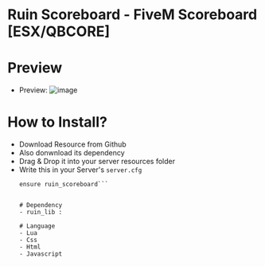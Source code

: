 # Ruin Scoreboard - FiveM Scoreboard [ESX/QBCORE]

# Preview
- Preview: 
![image](https://github.com/ruinpvtltd/ruin_scoreboard/assets/135980915/43092b1d-18b7-4034-b04f-b1dad7d702a1)

# How to Install?
- Download Resource from Github
- Also donwnload its dependency
- Drag & Drop it into your server resources folder
- Write this in your Server's `server.cfg`
  ```ensure ruin_lib
  ensure ruin_scoreboard```


  # Dependency
  - ruin_lib :

  # Language
  - Lua
  - Css
  - Html
  - Javascript
 
